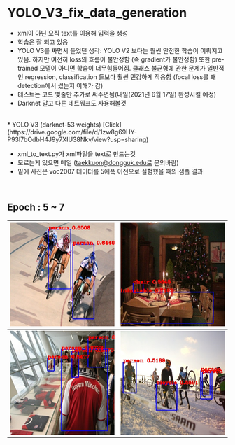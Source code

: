 # YOLO_V3_fix_data_generation
* xml이 아닌 오직 text를 이용해 입력을 생성
* 학습은 잘 되고 있음
* YOLO V3를 짜면서 들었던 생각: YOLO V2 보다는 훨씬 안전한 학습이 이뤄지고있음. 하지만 여전히 loss의 흐름이 불안정함 (즉 gradient가 불안정함) 또한 pre-trained 모델이 아니면 학습이 너무힘들어짐. 클래스 불균형에 관한 문제가 일반적인 regression, classification 들보다 훨씬 민감하게 작용함 (focal loss를 왜 detection에서 썼는지 이해가 감)
* 테스트는 코드 몇줄만 추가로 써주면됨(내일(2021년 6월 17일) 완성시킬 예정)
* Darknet 말고 다른 네트워크도 사용해볼것
<br/>
* YOLO V3 (darknet-53 weights)
  [Click](https://drive.google.com/file/d/1zw8g69HY-P93l7bOdbH4J9y7XIU38Nkv/view?usp=sharing)
<br/>

* xml_to_text.py가 xml파일을 text로 만드는것
* 모르는게 있으면 메일 (taekkuon@dongguk.edu로 문의바람)
* 밑에 사진은 voc2007 데이터를 5에폭 이전으로 실험했을 때의 샘플 결과
<br/>

## Epoch : 5 ~ 7

| ![1500_7](https://github.com/Kimyuhwanpeter/YOLO_V3_fix_data_generation/blob/main/1500_7.jpg) | ![2500_7](https://github.com/Kimyuhwanpeter/YOLO_V3_fix_data_generation/blob/main/2500_7.jpg) |
| ----------------------------------------------- | ----------------------------------------------- |
| ![4000_5](https://github.com/Kimyuhwanpeter/YOLO_V3_fix_data_generation/blob/main/4000_5.jpg) | ![4000_7](https://github.com/Kimyuhwanpeter/YOLO_V3_fix_data_generation/blob/main/4000_7.jpg) |


